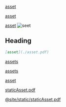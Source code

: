 [asset](https://example.com/asset.pdf)

[](./asset.pdf)

[asset](./asset.pdf)

[asset](asset.pdf 'Title') ![seet](asset)

## Heading

```md
[asset](./asset.pdf)
```

[assets](!file-loader!./asset.pdf)

[assets](/github/!file-loader!/assets.pdf)

[asset](asset.pdf)

[staticAsset.pdf](/staticAsset.pdf)

[@site/static/staticAsset.pdf](@site/static/staticAsset.pdf)
